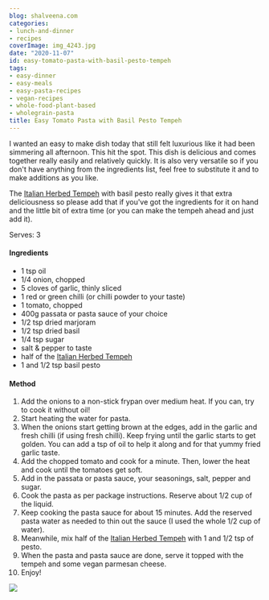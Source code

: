 ```yaml
---
blog: shalveena.com
categories:
- lunch-and-dinner
- recipes
coverImage: img_4243.jpg
date: "2020-11-07"
id: easy-tomato-pasta-with-basil-pesto-tempeh
tags:
- easy-dinner
- easy-meals
- easy-pasta-recipes
- vegan-recipes
- whole-food-plant-based
- wholegrain-pasta
title: Easy Tomato Pasta with Basil Pesto Tempeh
---
```


I wanted an easy to make dish today that still felt luxurious like it had been simmering all afternoon. This hit the spot. This dish is delicious and comes together really easily and relatively quickly. It is also very versatile so if you don't have anything from the ingredients list, feel free to substitute it and to make additions as you like.

The [Italian Herbed Tempeh](https://shalveena.wordpress.com/2020/11/07/italian-herbed-tempeh/) with basil pesto really gives it that extra deliciousness so please add that if you've got the ingredients for it on hand and the little bit of extra time (or you can make the tempeh ahead and just add it).

Serves: 3

#### Ingredients

- 1 tsp oil
- 1/4 onion, chopped
- 5 cloves of garlic, thinly sliced
- 1 red or green chilli (or chilli powder to your taste)
- 1 tomato, chopped
- 400g passata or pasta sauce of your choice
- 1/2 tsp dried marjoram
- 1/2 tsp dried basil
- 1/4 tsp sugar
- salt & pepper to taste
- half of the [Italian Herbed Tempeh](https://shalveena.wordpress.com/2020/11/07/italian-herbed-tempeh/)
- 1 and 1/2 tsp basil pesto

#### Method

1. Add the onions to a non-stick frypan over medium heat. If you can, try to cook it without oil!
2. Start heating the water for pasta.
3. When the onions start getting brown at the edges, add in the garlic and fresh chilli (if using fresh chilli). Keep frying until the garlic starts to get golden. You can add a tsp of oil to help it along and for that yummy fried garlic taste.
4. Add the chopped tomato and cook for a minute. Then, lower the heat and cook until the tomatoes get soft.
5. Add in the passata or pasta sauce, your seasonings, salt, pepper and sugar.
6. Cook the pasta as per package instructions. Reserve about 1/2 cup of the liquid.
7. Keep cooking the pasta sauce for about 15 minutes. Add the reserved pasta water as needed to thin out the sauce (I used the whole 1/2 cup of water).
8. Meanwhile, mix half of the [Italian Herbed Tempeh](https://shalveena.wordpress.com/2020/11/07/italian-herbed-tempeh/) with 1 and 1/2 tsp of pesto.
9. When the pasta and pasta sauce are done, serve it topped with the tempeh and some vegan parmesan cheese.
10. Enjoy!

![](https://shalveena.files.wordpress.com/2020/11/img_4248.jpg?w=768)
